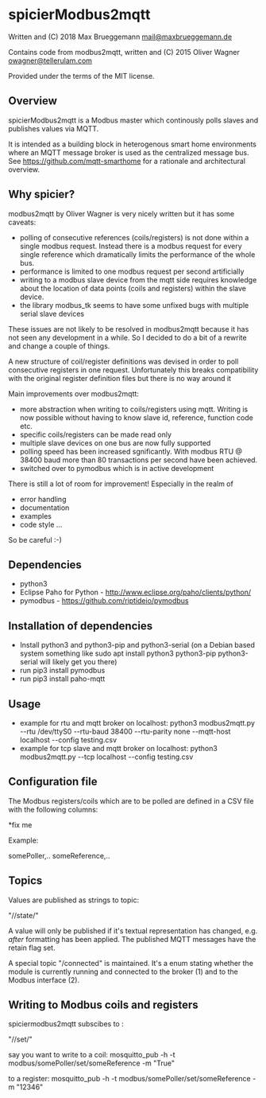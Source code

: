 spicierModbus2mqtt
==================


Written and (C) 2018 Max Brueggemann <mail@maxbrueggemann.de> 

Contains code from modbus2mqtt, written and (C) 2015 Oliver Wagner <owagner@tellerulam.com> 
  
Provided under the terms of the MIT license.


Overview
--------
spicierModbus2mqtt is a Modbus master which continously polls slaves and publishes
values via MQTT.

It is intended as a building block in heterogenous smart home environments where 
an MQTT message broker is used as the centralized message bus.
See https://github.com/mqtt-smarthome for a rationale and architectural overview.

Why spicier?
------------
modbus2mqtt by Oliver Wagner is very nicely written but it has some caveats:
- polling of consecutive references (coils/registers) is not done within a single modbus
  request. Instead there is a modbus request for every single reference which dramatically
  limits the performance of the whole bus.
- performance is limited to one modbus request per second artificially
- writing to a modbus slave device from the mqtt side requires knowledge about the location
  of data points (coils and registers) within the slave device.
- the library modbus_tk seems to have some unfixed bugs with multiple serial slave devices

These issues are not likely to be resolved in modbus2mqtt because it has not seen any development in a while. So I decided to do a bit of a rewrite and change a couple of things.

A new structure of coil/register definitions was devised in order to poll consecutive registers in one request. Unfortunately this breaks compatibility with the original register definition files but there is no way around it 

Main improvements over modbus2mqtt:
- more abstraction when writing to coils/registers using mqtt. Writing is now
  possible without having to know slave id, reference, function code etc.
- specific coils/registers can be made read only
- multiple slave devices on one bus are now fully supported
- polling speed has been increased sgnificantly. With modbus RTU @ 38400 baud
  more than 80 transactions per second have been achieved.
- switched over to pymodbus which is in active development

There is still a lot of room for improvement! Especially in the realm of
- error handling
- documentation
- examples
- code style
...

So be careful :-)

Dependencies
------------
* python3
* Eclipse Paho for Python - http://www.eclipse.org/paho/clients/python/
* pymodbus - https://github.com/riptideio/pymodbus

Installation of dependencies
----------------------------
* Install python3 and python3-pip and python3-serial (on a Debian based system something like sudo apt install python3 python3-pip python3-serial will likely get you there)
* run pip3 install pymodbus
* run pip3 install paho-mqtt

Usage
-----
* example for rtu and mqtt broker on localhost: python3 modbus2mqtt.py --rtu /dev/ttyS0 --rtu-baud 38400 --rtu-parity none --mqtt-host localhost  --config testing.csv
* example for tcp slave and mqtt broker on localhost: python3 modbus2mqtt.py --tcp localhost --config testing.csv

     
Configuration file
-------------------
The Modbus registers/coils which are to be polled are defined in a CSV file with
the following columns:

*fix me

Example:

somePoller,..
someReference,..

Topics
------
Values are published as strings to topic:

"<prefix>/<poller topic>/state/<reference topic>"

A value will only be published if it's textual representation has changed,
e.g. _after_ formatting has been applied. The published MQTT messages have
the retain flag set.

A special topic "<prefix>/connected" is maintained. 
It's a enum stating whether the module is currently running and connected to 
the broker (1) and to the Modbus interface (2).

Writing to Modbus coils and registers
------------------------------------------------

spiciermodbus2mqtt subscibes to :

"<prefix>/<poller topic>/set/<reference topic>"

say you want to write to a coil:
mosquitto_pub -h <mqtt broker> -t modbus/somePoller/set/someReference -m "True"

to a register:
mosquitto_pub -h <mqtt broker> -t modbus/somePoller/set/someReference -m "12346"
